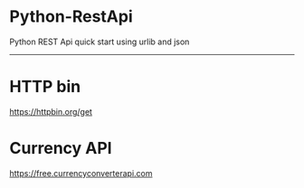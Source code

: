 # Python-RestApi
Python REST Api quick start using urlib and json 

---------------------------------------------------
# HTTP bin
https://httpbin.org/get

# Currency API
https://free.currencyconverterapi.com
